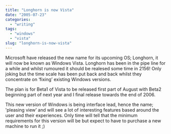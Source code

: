 ```yaml
---
title: "Longhorn is now Vista"
date: "2005-07-23"
categories:
  - "writing"
tags:
  - "windows"
  - "vista"
slug: "longhorn-is-now-vista"
---
```


<!-- ![Photo sharing](/images/vista.jpg)   -->

Microsoft have released the new name for its upcoming OS; Longhorn, it will now be known as Windows Vista. Longhorn has been in the pipe line for a while and whilst rumoured it should be realesed some time in 2156! Only joking but the time scale has been put back and back whilst they concentrate on ‘fixing’ existing Windows versions.

The plan is for Beta1 of Vista to be released first part of August with Beta2 beginning part of next year and I final release towards the end of 2006.

This new version of Windows is being interface lead, hence the name; 'pleasing view’ and will see a lot of interesting features based around the user and their experiences. Only time will tell that the minimum requirements for this version will be but expect to have to purchase a new machine to run it ;)
